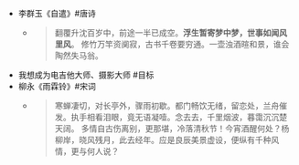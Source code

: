 - 李群玉《自遣》#唐诗
	- >翻覆升沈百岁中，前途一半已成空。**浮生暂寄梦中梦，世事如闻风里风**。
	  修竹万竿资阒寂，古书千卷要穷通。一壶浊酒暄和景，谁会陶然失马翁。
- 我想成为电吉他大师、摄影大师 #目标
- 柳永《雨霖铃》#宋词
	- >寒蝉凄切，对长亭外，骤雨初歇。都门畅饮无绪，留恋处，兰舟催发。执手相看泪眼，竟无语凝噎。念去去，千里烟波，暮霭沉沉楚天阔。
	  多情自古伤离别，更那堪，冷落清秋节！今宵酒醒何处？杨柳岸，晓风残月，此去经年。应是良辰美景虚设，便纵有千种风情，更与何人说？